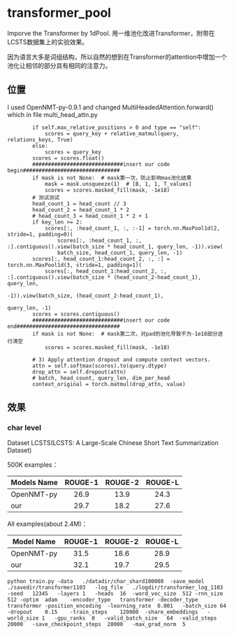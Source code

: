 # transformer_pool
Imporve the Transformer by 1dPool. 用一维池化改进Transformer，附带在LCSTS数据集上的实验效果。

因为语言大多是词组结构，所以自然的想到在Transformer的attention中增加一个池化让相邻的部分具有相同的注意力。

## 位置
I used OpenNMT-py-0.9.1 and changed MultiHeadedAttention.forward() which in file multi_head_attn.py


```
        if self.max_relative_positions > 0 and type == "self":
            scores = query_key + relative_matmul(query, relations_keys, True)
        else:
            scores = query_key
        scores = scores.float()
        #############################insert our code begin############################### 
        if mask is not None:  # mask第一次，防止影响max池化结果
            mask = mask.unsqueeze(1)  # [B, 1, 1, T_values]
            scores = scores.masked_fill(mask, -1e18)
        # 测试测试
        head_count_1 = head_count // 3
        head_count_2 = head_count_1 * 2
        # head_count_3 = head_count_1 * 2 + 1
        if key_len >= 2:
            scores[:, :head_count_1, :, :-1] = torch.nn.MaxPool1d(2, stride=1, padding=0)(
                scores[:, :head_count_1, :, :].contiguous().view(batch_size * head_count_1, query_len, -1)).view(
                batch_size, head_count_1, query_len, -1)
        scores[:, head_count_1:head_count_2, :, :] = torch.nn.MaxPool1d(3, stride=1, padding=1)(
            scores[:, head_count_1:head_count_2, :, :].contiguous().view(batch_size * (head_count_2-head_count_1), query_len,
                                                                             -1)).view(batch_size, (head_count_2-head_count_1),
                                                                                       query_len, -1)
        scores = scores.contiguous()
        #############################insert our code end################################# 
        if mask is not None:  # mask第二次，对pad的池化导致不为-1e18部分进行清空
            scores = scores.masked_fill(mask, -1e18)

        # 3) Apply attention dropout and compute context vectors.
        attn = self.softmax(scores).to(query.dtype)
        drop_attn = self.dropout(attn)
        # batch, head_count, query_len, dim_per_head
        context_original = torch.matmul(drop_attn, value)

```

## 效果
### char level
Dataset LCSTS(LCSTS: A Large-Scale Chinese Short Text Summarization Dataset)

500K examples：

|Models Name | ROUGE-1 | ROUGE-2 | ROUGE-L |
|- | :-: | :-: | :-: |
|OpenNMT-py | 26.9 | 13.9 | 24.3 |
|our | 29.7 | 18.2 | 27.6|

All examples(about 2.4M)：

|Model Name | ROUGE-1 | ROUGE-2 | ROUGE-L |
|- | :-: | :-: | :-: |
|OpenNMT-py | 31.5 | 18.6 | 28.9 |
|our | 32.1 | 19.7 | 29.5|
```
python train.py -data	./datadir/char_shard100000	-save_model	./savedir/transformer1103	-log_file	./logdir/transformer_log_1103	-seed	12345	-layers	1	-heads	16	-word_vec_size	512	-rnn_size	512	-optim	adam	-encoder_type	transformer	-decoder_type	transformer	-position_encoding	-learning_rate	0.001	-batch_size	64	-dropout	0.15	-train_steps	120000	-share_embeddings	-world_size	1	-gpu_ranks	0	-valid_batch_size	64	-valid_steps	20000	-save_checkpoint_steps	20000	-max_grad_norm	5
```
